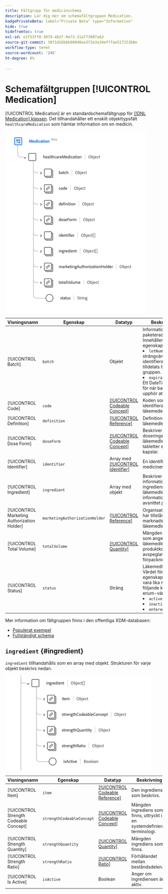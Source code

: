 ```yaml
---
title: Fältgrupp för medicinschema
description: Lär dig mer om schemafältgruppen Medication.
badgePrivateBeta: label="Private Beta" type="Informative"
hide: true
hidefromtoc: true
exl-id: e1f53ff8-3079-4b2f-9e73-31a773907a63
source-git-commit: 3071d16b6b98040ea3f2e3a34efffae517253b8e
workflow-type: tm+mt
source-wordcount: '245'
ht-degree: 0%

---
```


# Schemafältgruppen [!UICONTROL Medication]

[!UICONTROL Medication] är en standardschemafältgrupp för [[!DNL Medication] klassen](../../../classes/medication.md). Det tillhandahåller ett enskilt objekttypsfält `healthcareMedication` som hämtar information om en medicin.

![Fältgruppsstruktur](../../../images/healthcare/field-groups/medication/medication.png)

| Visningsnamn | Egenskap | Datatyp | Beskrivning |
| ---|  --- | --- | --- |
| [!UICONTROL Batch] | `batch` | Objekt | Information om paketerad medicin. Innehåller två egenskaper: <li>`lotNumber`: Ett strängvärde för identifieraren som tilldelats till gruppen.</li> <li>`expirationDate`: Ett DateTime-värde för när batchen upphör att gälla.</li> |
| [!UICONTROL Code] | `code` | [[!UICONTROL Codeable Concept]](../data-types/codeable-concept.md) | Koden som identifierar detta läkemedel. |
| [!UICONTROL Definition] | `definition` | [[!UICONTROL Reference]](../data-types/reference.md) | Definitionen av läkemedlet. |
| [!UICONTROL Dose Form] | `doseForm` | [[!UICONTROL Codeable Concept]](../data-types/codeable-concept.md) | Beskriver doseringsformen av läkemedlet, såsom tabletter eller kapslar. |
| [!UICONTROL Identifier] | `identifier` | Array med [[!UICONTROL Identifier]](../data-types/identifier.md) | En identifierare för medicineringen. |
| [!UICONTROL Ingredient] | `ingredient` | Array med objekt | Beskriver information om ingredienser i läkemedlet. Mer information finns i avsnittet [nedan](#ingredient). |
| [!UICONTROL Marketing Authorization Holder] | `marketingAuthorizationHolder` | [[!UICONTROL Reference]](../data-types/reference.md) | Organisationen som har tillstånd att marknadsföra läkemedlet. |
| [!UICONTROL Total Volume] | `totalVolume` | [[!UICONTROL Quantity]](../data-types/quantity.md) | Mängden produkt som anges i läkemedlet när produktkoden inte avspeglar en förpackningsstorlek. |
| [!UICONTROL Status] | `status` | Sträng | Läkemedlets status. Värdet för den här egenskapen måste vara lika med ett av följande kända enum-värden. <li> `active` </li> <li> `inactive` </li> <li> `entered-in-error` </li> |

Mer information om fältgruppen finns i den offentliga XDM-databasen:

* [Populerat exempel](https://github.com/adobe/xdm/blob/master/extensions/industry/healthcare/fhir/fieldgroups/medication.example.1.json)
* [Fullständigt schema](https://github.com/adobe/xdm/blob/master/extensions/industry/healthcare/fhir/fieldgroups/medication.schema.json)

## `ingredient` {#ingredient}

`ingredient` tillhandahålls som en array med objekt. Strukturen för varje objekt beskrivs nedan.

![komponentstruktur](../../../images/healthcare/field-groups/medication/ingredient.png)

| Visningsnamn | Egenskap | Datatyp | Beskrivning |
| --- | --- | --- | --- |
| [!UICONTROL Item] | `item` | [[!UICONTROL Codeable Reference]](../data-types/codeable-reference.md) | Den ingrediens som beskrivs. |
| [!UICONTROL Strength Codeable Concept] | `strengthCodeableConcept` | [[!UICONTROL Codeable Concept]](../data-types/codeable-concept.md) | Mängden ingrediens som finns, uttryckt i en systemdefinierad terminologi. |
| [!UICONTROL Strength Quantity] | `strengthQuantity` | [[!UICONTROL Quantity]](../data-types/quantity.md) | Mängden ingrediens som finns. |
| [!UICONTROL Strength Ratio] | `strengthRatio` | [[!UICONTROL Ratio]](../data-types/ratio.md) | Förhållandet mellan beståndsdelen. |
| [!UICONTROL Is Active] | `isActive` | Boolean | Anger om ingrediensen är aktiv. |
